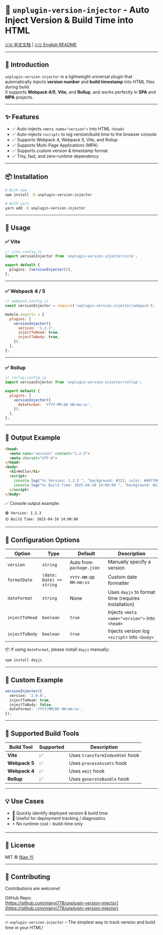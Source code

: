 # 🚀 `unplugin-version-injector` - Auto Inject Version & Build Time into HTML

[🇨🇳 中文文档](./README.zh-CN.md) | [🇺🇸 English README](./README.md)

---

## 📌 Introduction

`unplugin-version-injector` is a lightweight universal plugin that automatically injects **version number** and **build timestamp** into HTML files during build.  
It supports **Webpack 4/5**, **Vite**, and **Rollup**, and works perfectly in **SPA** and **MPA** projects.

---

## ✨ Features

- ✅ Auto-injects `<meta name="version">` into HTML `<head>`
- ✅ Auto-injects `<script>` to log version/build time to the browser console
- ✅ Supports Webpack 4, Webpack 5, Vite, and Rollup
- ✅ Supports Multi-Page Applications (MPA)
- ✅ Supports custom version & timestamp format
- ✅ Tiny, fast, and zero-runtime dependency

---

## 📦 Installation

```bash
# With npm
npm install -D unplugin-version-injector

# With yarn
yarn add -D unplugin-version-injector
```

---

## 🚀 Usage

### ✅ Vite

```ts
// vite.config.ts
import versionInjector from 'unplugin-version-injector/vite';

export default {
  plugins: [versionInjector()],
};
```

---

### ✅ Webpack 4 / 5

```js
// webpack.config.js
const versionInjector = require('unplugin-version-injector/webpack');

module.exports = {
  plugins: [
    versionInjector({
      version: '1.2.3',
      injectToHead: true,
      injectToBody: true,
    }),
  ],
};
```

---

### ✅ Rollup

```js
// rollup.config.js
import versionInjector from 'unplugin-version-injector/rollup';

export default {
  plugins: [
    versionInjector({
      dateFormat: 'YYYY-MM-DD HH:mm:ss',
    }),
  ],
};
```

---

## 📜 Output Example

```html
<head>
  <meta name="version" content="1.2.3">
  <meta charset="UTF-8">
</head>
<body>
  <h1>Hello</h1>
  <script>
    console.log("%c Version: 1.2.3 ", "background: #222; color: #00ff00; font-size: 12px;");
    console.log("%c Build Time: 2025-04-10 14:00:00 ", "background: #222; color: #ffcc00; font-size: 12px;");
  </script>
</body>
```

✅ Console output example:

```
🟢 Version: 1.2.3
🟡 Build Time: 2025-04-10 14:00:00
```

---

## 🔧 Configuration Options

| Option         | Type                        | Default                           | Description |
|----------------|-----------------------------|-----------------------------------|-------------|
| `version`      | `string`                    | Auto from `package.json`          | Manually specify a version |
| `formatDate`   | `(date: Date) => string`    | `YYYY-MM-DD HH:mm:ss`             | Custom date formatter |
| `dateFormat`   | `string`                    | None                              | Uses `dayjs` to format time (requires installation) |
| `injectToHead` | `boolean`                   | `true`                            | Injects `<meta name="version">` into `<head>` |
| `injectToBody` | `boolean`                   | `true`                            | Injects version log `<script>` into `<body>` |

📦 If using `dateFormat`, please install `dayjs` manually:

```bash
npm install dayjs
```

---

## 📌 Custom Example

```ts
versionInjector({
  version: '2.0.0',
  injectToHead: true,
  injectToBody: false,
  dateFormat: 'YYYY/MM/DD HH:mm:ss',
});
```

---

## 🧪 Supported Build Tools

| Build Tool   | Supported | Description                      |
|--------------|-----------|----------------------------------|
| **Vite**     | ✅        | Uses `transformIndexHtml` hook  |
| **Webpack 5**| ✅        | Uses `processAssets` hook       |
| **Webpack 4**| ✅        | Uses `emit` hook                |
| **Rollup**   | ✅        | Uses `generateBundle` hook      |

---

## 💡 Use Cases

- 🧪 Quickly identify deployed version & build time
- 📅 Useful for deployment tracking / diagnostics
- ⚡️ No runtime cost – build-time only

---

## 📄 License

MIT © [Nian YI](https://github.com/nianyi778)

---

## 🤝 Contributing

Contributions are welcome!

GitHub Repo:  
[https://github.com/nianyi778/unplugin-version-injector](https://github.com/nianyi778/unplugin-version-injector)

---

🔥 `unplugin-version-injector` – The simplest way to track version and build time in your HTML!
